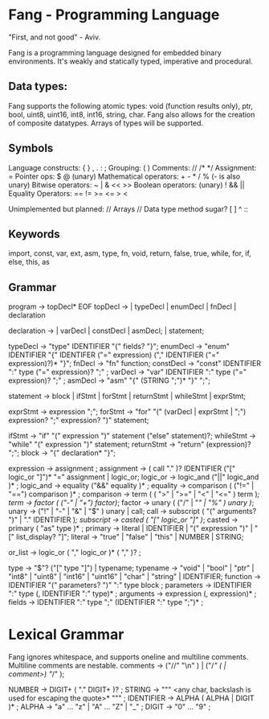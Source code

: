 # Fang - Programming Language

"First, and not good" - Aviv.

Fang is a programming language designed for embedded binary environments.
It's weakly and statically typed, imperative and procedural.

## Data types:
Fang supports the following atomic types: void (function results only), ptr, bool, uint8, uint16, int8, int16, string, char.
Fang also allows for the creation of composite datatypes.
Arrays of types will be supported.

## Symbols
Language constructs: { } , . : ;
Grouping: ( )
Comments: // /* */
Assignment: =
Pointer ops: $ @ (unary)
Mathematical operators: + - * / %  (- is also unary)
Bitwise operators: ~ | & << >>
Boolean operators: (unary) ! && ||
Equality Operators: == != >= <= > <

Unimplemented but planned: 
// Arrays
// Data type method sugar?
[ ] ^ ::

## Keywords
import, const, var, ext, asm, type, fn, void, 
return, false, true, while, for, if, else, this, as

## Grammar

program -> topDecl* EOF
topDecl -> 
  | typeDecl 
  | enumDecl 
  | fnDecl 
  | declaration

declaration -> 
  | varDecl 
  | constDecl 
  | asmDecl;
  | statement;

typeDecl -> "type" IDENTIFIER "{" fields? "}";
enumDecl -> "enum" IDENTIFIER "{" IDENTIFER ("=" expression) ("," IDENTIFIER ("=" expression)?)* "}";
fnDecl -> "fn" function;
constDecl -> "const" IDENTIFIER ":" type ("=" expression)? ";" ;
varDecl -> "var" IDENTIFIER ":" type ("=" expression)? ";" ;
asmDecl -> "asm" "{" (STRING ";")* "}" ";";

statement  -> block
            | ifStmt
            | forStmt
            | returnStmt
            | whileStmt
            | exprStmt;

exprStmt   -> expression ";";
forStmt    -> "for" "(" 
              (varDecl | exprStmt | ";")
              expression? ";"
              expression? ")" statement;

ifStmt     -> "if" "(" expression ")" statement ("else" statement)?;
whileStmt  -> "while" "(" expression ")" statement;
returnStmt -> "return" (expression)? ";";
block      -> "{" declaration* "}";

expression -> assignment ;
assignment -> ( call "." )? IDENTIFIER ("[" logic_or "]")* "=" assignment | logic_or;
logic_or   -> logic_and ("||" logic_and )* ;
logic_and  -> equality ("&&" equality )* ;
equality   -> comparison ( ("!=" | "==") comparison )* ;
comparison -> term ( ( ">" | ">=" | "<" | "<=" ) term )*;
term       -> factor ( ("-" | "+") factor)*;
factor     -> unary ( ("/" | "*" | "%" ) unary )*;
unary      -> ("!" | "-" | "&" | "$" ) unary | call;
call       -> subscript ( "(" arguments? ")" | "." IDENTIFIER )*;
subscript  -> casted ( "[" logic_or "]" )*; 
casted     -> primary ( "as" type )* ; 
primary    -> literal | IDENTIFIER | "(" expression ")" | "[" list_display? "]";
literal    -> "true" | "false" | "this" | NUMBER | STRING;  

or_list -> logic_or ( "," logic_or )* ( "," )? ;

type       -> "$"? ("[" type "]") | typename;
typename   -> "void" | "bool" | "ptr" | "int8" | "uint8" 
            | "int16" | "uint16" | "char" | "string" | IDENTIFIER; 
function   -> IDENTIFIER "(" parameters? ")" ":" type block ;
parameters -> IDENTIFIER ":" type (, IDENTIFIER ":" type)* ;
arguments  -> expression (, expression)* ;
fields     -> IDENTIFIER ":" type ";" (IDENTIFIER ":" type ";")* ;

# Lexical Grammar
Fang ignores whitespace, and supports oneline and multiline comments. Multiline comments are nestable.
comments -> ("//" <any char> "\n" ) | ("/*" (<any char> | comment>) "*/" );

NUMBER     -> DIGIT+ ( "." DIGIT+ )? ;
STRING     -> "\"" <any char, backslash is used for escaping the quote>* "\"" ;
IDENTIFIER -> ALPHA ( ALPHA | DIGIT )* ;
ALPHA      -> "a" ... "z" | "A" ... "Z" | "_" ;
DIGIT      -> "0" ... "9" ;
